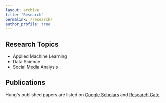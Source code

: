 ```yaml
---
layout: archive
title: "Research"
permalink: /research/
author_profile: true
---
```


## Research Topics

- Applied Machine Learning
- Data Science
- Social Media Analysis

## Publications

Hung's published papers are listed on [Google Scholars](https://scholar.google.com/citations?user=NDDWXZsAAAAJ) and [Research Gate](https://www.researchgate.net/profile/Hung-Nguyen-88).
